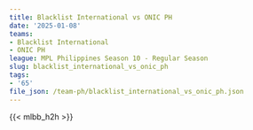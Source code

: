 ```yaml
---
title: Blacklist International vs ONIC PH
date: '2025-01-08'
teams:
- Blacklist International
- ONIC PH
league: MPL Philippines Season 10 - Regular Season
slug: blacklist_international_vs_onic_ph
tags:
- '65'
file_json: /team-ph/blacklist_international_vs_onic_ph.json
---
```


{{< mlbb_h2h >}}
